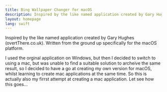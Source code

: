 ```yaml
---
title: Bing Wallpaper Changer for macOS
description: Inspired by the like named application created by Gary Hughes, written from the ground up specifically for macOS.
layout: homepage
lang: swift
---
```


Inspired by the like named application created by Gary Hughes (overtThere.co.uk). Written from the ground up specifically for the macOS platform.

I used the orginal application on Windows, but then I decided to switch to using a mac, but was unable to find a suitable solution to archeive the same result, so I decided to have a go at creating my own version for macOS, whilst learning to create mac applications at the same time. So this is actually also my firrst attempt at creating a mac application. Let see how this goes...
